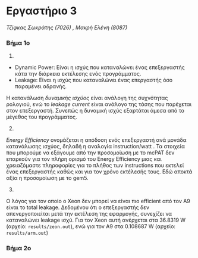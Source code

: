 # Εργαστήριο 3
 *Τζίφκας Σωκράτης (7026) , Μακρή Ελένη (8087)*


### Βήμα 1ο
1)  
- Dynamic Power: Είναι η ισχύς που καταναλώνει ένας επεξεργαστής κάτα την διάρκεια εκτέλεσης ενός προγράμματος.
- Leakage: Είναι η ισχύς που καταναλώνει ένας επεργαστής όσο παραμένει αδρανής.

Η κατανάλωση _δυναμικής ισχύος_ είναι ανάλογη της συχνότητας ρολογιού, ενώ το _leakage current_ είναι ανάλογο της τάσης που παρέχεται στον επεξεργαστή. Συνεπώς η δυναμική ισχύς εξαρτάται άμεσα από το μέγεθος του προγράμματος.

2)
*Energy Efficiency* ονομάζεται η απόδοση ενός επεξεργαστή ανά μονάδα κατανάλωσης ισχύος, δηλαδή η αναλογία instruction/watt . Τα στοιχεία που μπορούμε να εξάγουμε από την προσομοίωση με το mcPAT δεν επαρκούν για τον πλήρη ορισμό του Energy Efficiency μιας και χρειαζόμαστε πληροφορίες για το πλήθος των instructions που εκτελεί ένας επεξεργαστής καθώς και για τον χρόνο εκτέλεσής τους. Εδώ αποκτά αξία η προσομοίωση με το gem5.

3)
Ο λόγος για τον οποίο ο Xeon δεν μπορεί να είναι πιο efficient από τον Α9 είναι το total leakage. Δεδομένου ότι ο επεξεργαστής δεν απενεργοποιείται μετά την εκτέλεση της εφαρμογής, συνεχίζει να καταναλώνει leakage ισχύ. Για τον Xeon αυτή ανέρχεται στα 36.8319 W
(αρχείο: `results/zeon.out`), ενώ για τον A9 στα 0.108687 W (αρχείο: `results/arm.out`)

### Βήμα 2ο
